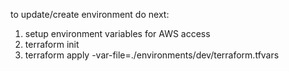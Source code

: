 to update/create environment do next:
  1. setup environment variables for AWS access
  3. terraform init
  4. terraform apply -var-file=./environments/dev/terraform.tfvars
